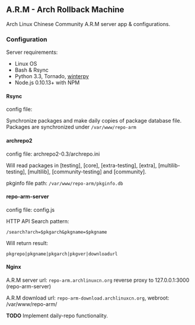 ## A.R.M - Arch Rollback Machine
Arch Linux Chinese Community A.R.M server app & configurations.

### Configuration

Server requirements:

* Linux OS
* Bash & Rsync
* Python 3.3, Tornado, [winterpy](https://github.com/lilydjwg/winterpy)
* Node.js 0.10.13+ with NPM

#### Rsync

config file:

Synchronize packages and make daily copies of package database file.
Packages are synchronized under `/var/www/repo-arm`

#### archrepo2

config file: archrepo2-0.3/archrepo.ini

Will read packages in [testing], [core], [extra-testing], [extra], [multilib-testing], [multilib], [community-testing] and [community].

pkginfo file path: `/var/www/repo-arm/pkginfo.db`

#### repo-arm-server

config file: config.js

HTTP API Search pattern:

`/search?arch=$pkgarch&pkgname=$pkgname`

Will return result:

`pkgrepo|pkgname|pkgarch|pkgver|downloadurl`

#### Nginx

A.R.M server url: `repo-arm.archlinuxcn.org` reverse proxy to 127.0.0.1:3000 (repo-arm-server)

A.R.M download url: `repo-arm-download.archlinuxcn.org`, webroot: /var/www/repo-arm/

**TODO** Implement daily-repo functionality.



